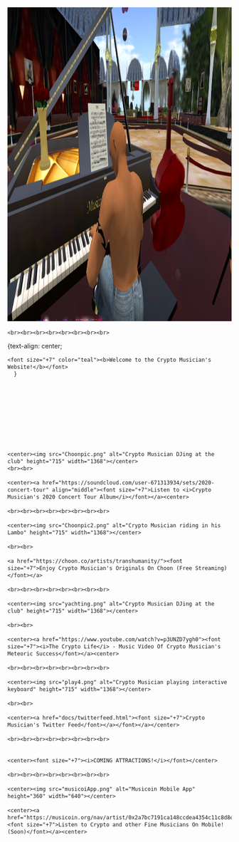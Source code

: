 <!DOCTYPE html>
<html>
  <head>
    <title>♫ Crypto Musician's Page ♫</title>
  
  <link rel="shortcut icon" href="favicon.ico" type="image/x-icon"> 
  
  </head>
  <body>
    <img src="bogeys1.png" alt="Crypto Musician playing piano at club" height="705" width="1368">
 
    <br><br><br><br><br><br><br><br>
<div> {text-align: center;
	
    <font size="+7" color="teal"><b>Welcome to the Crypto Musician's Website!</b></font>
      }
</div>	
    <br><br><br><br><br><br><br><br>
	
	<center><img src="Choonpic.png" alt="Crypto Musician DJing at the club" height="715" width="1368"></center>
	<br><br>
	
	<center><a href="https://soundcloud.com/user-671313934/sets/2020-concert-tour" align="middle"><font size="+7">Listen to <i>Crypto Musician's 2020 Concert Tour Album</i></font></a><center>
	
	<br><br><br><br><br><br><br><br>
	
	<center><img src="Choonpic2.png" alt="Crypto Musician riding in his Lambo" height="715" width="1368"></center>
	
	<br><br>
	
	<a href="https://choon.co/artists/transhumanity/"><font size="+7">Enjoy Crypto Musician's Originals On Choon (Free Streaming)</font></a>
	
	<br><br><br><br><br><br><br><br>
	
	<center><img src="yachting.png" alt="Crypto Musician DJing at the club" height="715" width="1368"></center>
	
	<br><br>
	
	<center><a href="https://www.youtube.com/watch?v=p3UNZD7ygh0"><font size="+7"><i>The Crypto Life</i> - Music Video Of Crypto Musician's Meteoric Success</font></a><center>
	
	<br><br><br><br><br><br><br><br>
	
	<center><img src="play4.png" alt="Crypto Musician playing interactive keyboard" height="715" width="1368"></center>
	
	<br><br>
	
	<center><a href="docs/twitterfeed.html"><font size="+7">Crypto Musician's Twitter Feed</font></a></font></a></center>

	<br><br><br><br><br><br><br><br>
	
	
	<center><font size="+7"><i>COMING ATTRACTIONS!</i></font></center>
	
	<br><br><br><br><br><br><br><br>
	
	<center><img src="musicoiApp.png" alt="Musicoin Mobile App" height="360" width="640"></center>
	
	<center><a href="https://musicoin.org/nav/artist/0x2a7bc7191ca148ccdea4354c11c8d8e31beac5fc"><font size="+7">Listen to Crypto and other Fine Musicians On Mobile! (Soon)</font></a><center>
<!--
<script>
	alert("Welcome to Crypto Musician's Website!");
</script>
-->
</body>	
</html>
